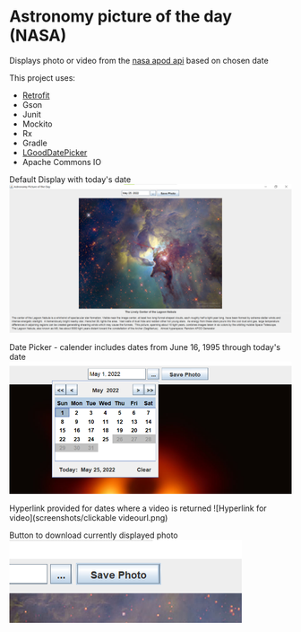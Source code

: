 # Astronomy picture of the day (NASA)

Displays photo or video from the [nasa apod api](https://api.nasa.gov/) based on chosen date


This project uses:
- [Retrofit](https://github.com/square/retrofit)
- Gson
- Junit
- Mockito
- Rx
- Gradle
- [LGoodDatePicker](https://github.com/LGoodDatePicker/LGoodDatePicker)
- Apache Commons IO
 
Default Display with today's date
![Default display](screenshots/default.png)

Date Picker - calender includes dates from June 16, 1995 through today's date
![Date Picker](screenshots/datepicker.png)

Hyperlink provided for dates where a video is returned 
![Hyperlink for video](screenshots/clickable videourl.png)

Button to download currently displayed photo
![Download photo](screenshots/downloadphoto.png)



